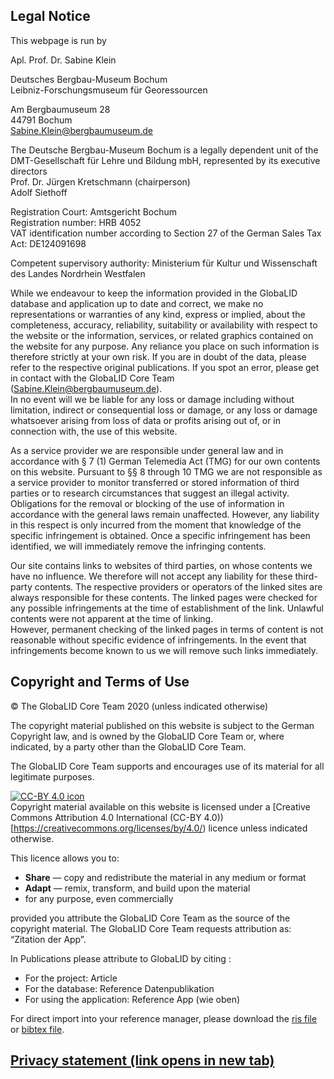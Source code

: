 ## Legal Notice

This webpage is run by

Apl. Prof. Dr. Sabine Klein

Deutsches Bergbau-Museum Bochum  
Leibniz-Forschungsmuseum für Georessourcen

Am Bergbaumuseum 28  
44791 Bochum  
[Sabine.Klein@bergbaumuseum.de](mailto:%20Sabine.Klein@bergbaumuseum.de)

The Deutsche Bergbau-Museum Bochum is a legally dependent unit of the
DMT-Gesellschaft für Lehre und Bildung mbH, represented by its executive
directors  
Prof. Dr. Jürgen Kretschmann (chairperson)  
Adolf Siethoff

Registration Court: Amtsgericht Bochum  
Registration number: HRB 4052  
VAT identification number according to Section 27 of the German Sales
Tax Act: DE124091698

Competent supervisory authority: Ministerium für Kultur und Wissenschaft
des Landes Nordrhein Westfalen

While we endeavour to keep the information provided in the GlobaLID
database and application up to date and correct, we make no
representations or warranties of any kind, express or implied, about the
completeness, accuracy, reliability, suitability or availability with
respect to the website or the information, services, or related graphics
contained on the website for any purpose. Any reliance you place on such
information is therefore strictly at your own risk. If you are in doubt
of the data, please refer to the respective original publications. If
you spot an error, please get in contact with the GlobaLID Core Team
([Sabine.Klein@bergbaumuseum.de](mailto:%20Sabine.Klein@bergbaumuseum.de)).  
In no event will we be liable for any loss or damage including without
limitation, indirect or consequential loss or damage, or any loss or
damage whatsoever arising from loss of data or profits arising out of,
or in connection with, the use of this website.

As a service provider we are responsible under general law and in
accordance with § 7 (1) German Telemedia Act (TMG) for our own contents
on this website. Pursuant to §§ 8 through 10 TMG we are not responsible
as a service provider to monitor transferred or stored information of
third parties or to research circumstances that suggest an illegal
activity.  
Obligations for the removal or blocking of the use of information in
accordance with the general laws remain unaffected. However, any
liability in this respect is only incurred from the moment that
knowledge of the specific infringement is obtained. Once a specific
infringement has been identified, we will immediately remove the
infringing contents.

Our site contains links to websites of third parties, on whose contents
we have no influence. We therefore will not accept any liability for
these third-party contents. The respective providers or operators of the
linked sites are always responsible for these contents. The linked pages
were checked for any possible infringements at the time of establishment
of the link. Unlawful contents were not apparent at the time of
linking.  
However, permanent checking of the linked pages in terms of content is
not reasonable without specific evidence of infringements. In the event
that infringements become known to us we will remove such links
immediately.

## Copyright and Terms of Use

© The GlobaLID Core Team 2020 (unless indicated otherwise)

The copyright material published on this website is subject to the
German Copyright law, and is owned by the GlobaLID Core Team or, where
indicated, by a party other than the GlobaLID Core Team.

The GlobaLID Core Team supports and encourages use of its material for
all legitimate purposes.

[![CC-BY 4.0
icon](https://i.creativecommons.org/l/by/4.0/88x31.png)](http://creativecommons.org/licenses/by/4.0/)  
Copyright material available on this website is licensed under a
\[Creative Commons Attribution 4.0 International (CC-BY
4.0))\[<https://creativecommons.org/licenses/by/4.0/>) licence unless
indicated otherwise.

This licence allows you to:

-   **Share** — copy and redistribute the material in any medium or
    format
-   **Adapt** — remix, transform, and build upon the material
-   for any purpose, even commercially

provided you attribute the GlobaLID Core Team as the source of the
copyright material. The GlobaLID Core Team requests attribution as:  
“Zitation der App”.

In Publications please attribute to GlobaLID by citing :

-   For the project: Article
-   For the database: Reference Datenpublikation
-   For using the application: Reference App (wie oben)

For direct import into your reference manager, please download the [ris
file](Link) or [bibtex file](Link).

## [Privacy statement (link opens in new tab)](https://dse.cortina-consult.com/privacy/6140aab59b531)
